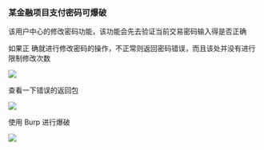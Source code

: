 ### 某金融项目支付密码可爆破

该用户中心的修改密码功能，该功能会先去验证当前交易密码输入得是否正确

如果正 确就进行修改密码的操作，不正常则返回密码错误，而且该处并没有进行限制修改次数

![](https://pic1.imgdb.cn/item/68afc10458cb8da5c857ae49.png)

查看一下错误的返回包

![](https://pic1.imgdb.cn/item/68afc11258cb8da5c857ae60.png)

使用 Burp 进行爆破

![](https://pic1.imgdb.cn/item/68afc12758cb8da5c857ae8b.png)